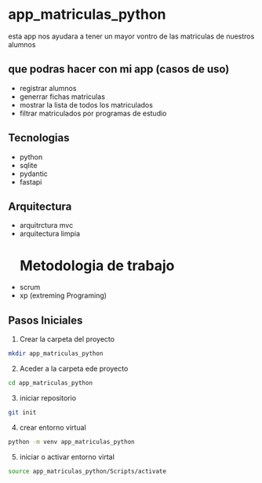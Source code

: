 # app_matriculas_python
esta app nos ayudara a tener un mayor vontro de las matriculas de nuestros alumnos
## que podras hacer con mi app (casos de uso)
- registrar alumnos
- generrar fichas matriculas
- mostrar la lista de todos los matriculados
- filtrar matriculados por programas de estudio
## Tecnologias
- python
- sqlite
- pydantic
- fastapi
## Arquitectura
- arquitrctura mvc
- arquitectura limpia
  # Metodologia de trabajo
- scrum
- xp (extreming Programing)
## Pasos Iniciales
1. Crear la carpeta del proyecto
```bash
mkdir app_matriculas_python
```
2. Aceder a la carpeta ede proyecto
```bash
cd app_matriculas_python
```
3. iniciar repositorio
```bash
git init
```
4. crear entorno virtual
```bash
python -m venv app_matriculas_python
```
5. iniciar o activar entorno virtal
```bash
source app_matriculas_python/Scripts/activate
```
